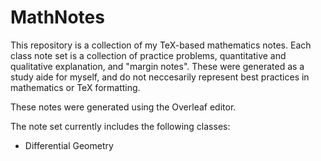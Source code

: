 # MathNotes

This repository is a collection of my TeX-based mathematics notes. Each class note set is a collection of practice problems, quantitative and qualitative explanation, and "margin notes". These were generated as a study aide for myself, and do not neccesarily represent best practices in mathematics or TeX formatting. 

These notes were generated using the Overleaf editor.

The note set currently includes the following classes:

- Differential Geometry
